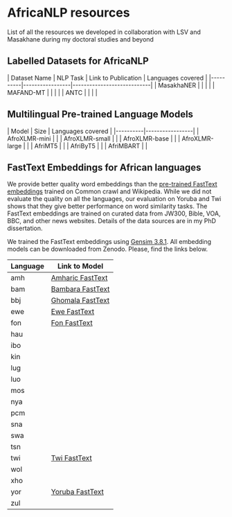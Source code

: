 # AfricaNLP resources
List of all the resources we developed in collaboration with LSV and Masakhane during my doctoral studies and beyond

## Labelled Datasets for AfricaNLP

| Dataset Name | NLP Task | Link to Publication  | Languages covered |
|----------|-----------------|----------------------------|
| MasakhaNER | | | |
| MAFAND-MT | | | |
| ANTC      | | | |


## Multilingual Pre-trained Language Models

| Model | Size  | Languages covered |
|----------|-----------------|
| AfroXLMR-mini | |
| AfroXLMR-small | |
| AfroXLMR-base | |
| AfroXLMR-large | |
| AfriMT5 | |
| AfriByT5 | |
| AfriMBART | |

## FastText Embeddings for African languages
We provide better quality word embeddings than the [pre-trained FastText embeddings](https://fasttext.cc/docs/en/crawl-vectors.html) trained on Common crawl and Wikipedia. While we did not evaluate the quality on all the languages, our evaluation on Yoruba and Twi shows that they give better performance on word similarity tasks. The FastText embeddings are trained on curated data from JW300, Bible, VOA, BBC, and other news websites. Details of the data sources are in my PhD dissertation. 

We trained the FastText embeddings using [Gensim 3.8.1](https://pypi.org/project/gensim/3.8.1/). All embedding models can be downloaded from Zenodo. Please, find the links below. 

| Language | Link to Model  |
|----------|-----------------|
| amh | [Amharic FastText](https://zenodo.org/record/6988528#.YvePxXUzY5k)  |
| bam | [Bambara FastText](https://zenodo.org/record/6987246#.YveVNnUzY5k) |
| bbj | [Ghomala FastText](https://zenodo.org/record/6988547#.YveVlHUzY5k)  |
| ewe | [Ewe FastText](https://zenodo.org/record/6988555#.YveVknUzY5k)  |
| fon |  [Fon FastText](https://zenodo.org/record/6988727#.YveVonUzY5k) |
| hau |   |
| ibo |   |
| kin |   |
| lug |   |
| luo |   |
| mos |   |
| nya |   |
| pcm |   |
| sna |   |
| swa |   |
| tsn |   |
| twi | [Twi FastText](https://zenodo.org/record/6988532#.YveVmXUzY5k)  |
| wol |   |
| xho |   |
| yor | [Yoruba FastText](https://zenodo.org/record/6987250#.YveVi3UzY5k)  |
| zul |   |
